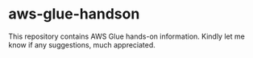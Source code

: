 # aws-glue-handson

This repository contains AWS Glue hands-on information. Kindly let me know if any suggestions, much appreciated.
